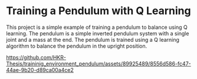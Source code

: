 # Training a Pendulum with Q Learning

This project is a simple example of training a pendulum to balance using Q learning. The pendulum is a simple inverted pendulum system with a single joint and a mass at the end. The pendulum is trained using a Q learning algorithm to balance the pendulum in the upright position.


https://github.com/HKR-Thesis/traininig_environment_pendulum/assets/89925489/8556d586-fc47-44ae-9b20-d89ca00a4ce2


